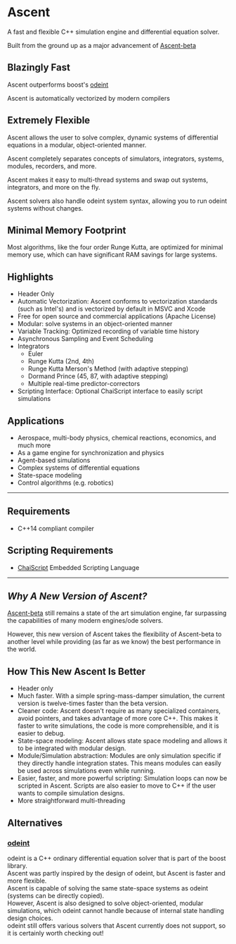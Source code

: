 # Ascent

A fast and flexible C++ simulation engine and differential equation solver.

Built from the ground up as a major advancement of [Ascent-beta](https://github.com/AnyarInc/ascent-beta)

## Blazingly Fast

Ascent outperforms boost's [odeint](http://headmyshoulder.github.io/odeint-v2/index.html)

Ascent is automatically vectorized by modern compilers

## Extremely Flexible

Ascent allows the user to solve complex, dynamic systems of differential equations in a modular, object-oriented manner.

Ascent completely separates concepts of simulators, integrators, systems, modules, recorders, and more.

Ascent makes it easy to multi-thread systems and swap out systems, integrators, and more on the fly.

Ascent solvers also handle odeint system syntax, allowing you to run odeint systems without changes.

## Minimal Memory Footprint

Most algorithms, like the four order Runge Kutta, are optimized for minimal memory use, which can have significant RAM savings for large systems.

## Highlights
- Header Only
- Automatic Vectorization: Ascent conforms to vectorization standards (such as Intel's) and is vectorized by default in MSVC and Xcode
- Free for open source and commercial applications (Apache License)
- Modular: solve systems in an object-oriented manner
- Variable Tracking: Optimized recording of variable time history
- Asynchronous Sampling and Event Scheduling
- Integrators
	- Euler
	- Runge Kutta (2nd, 4th)
	- Runge Kutta Merson's Method (with adaptive stepping)
    - Dormand Prince (45, 87, with adaptive stepping)
    - Multiple real-time predictor-correctors
- Scripting Interface: Optional ChaiScript interface to easily script simulations

## Applications
- Aerospace, multi-body physics, chemical reactions, economics, and much more
- As a game engine for synchronization and physics
- Agent-based simulations
- Complex systems of differential equations
- State-space modeling
- Control algorithms (e.g. robotics)

***
## Requirements
- C++14 compliant compiler

## Scripting Requirements
- [ChaiScript](http://chaiscript.com/) Embedded Scripting Language

***
## *Why A New Version of Ascent?*
[Ascent-beta](https://github.com/AnyarInc/ascent-beta) still remains a state of the art simulation engine, far surpassing the capabilities of many modern engines/ode solvers.

However, this new version of Ascent takes the flexibility of Ascent-beta to another level while providing (as far as we know) the best performance in the world.

## How This New Ascent Is Better
- Header only
- Much faster. With a simple spring-mass-damper simulation, the current version is twelve-times faster than the beta version.
- Cleaner code: Ascent doesn't require as many specialized containers, avoid pointers, and takes advantage of more core C++. This makes it faster to write simulations, the code is more comprehensible, and it is easier to debug.
- State-space modeling: Ascent allows state space modeling and allows it to be integrated with modular design.
- Module/Simulation abstraction: Modules are only simulation specific if they directly handle integration states. This means modules can easily be used across simulations even while running.
- Easier, faster, and more powerful scripting: Simulation loops can now be scripted in Ascent. Scripts are also easier to move to C++ if the user wants to compile simulation designs.
- More straightforward multi-threading


## Alternatives
### [odeint](https://github.com/boostorg/odeint)
odeint is a C++ ordinary differential equation solver that is part of the boost library.  
Ascent was partly inspired by the design of odeint, but Ascent is faster and more flexible.  
Ascent is capable of solving the same state-space systems as odeint (systems can be directly copied).  
However, Ascent is also designed to solve object-oriented, modular simulations, which odeint cannot handle because of internal state handling design choices.  
odeint still offers various solvers that Ascent currently does not support, so it is certainly worth checking out!
